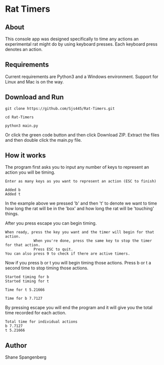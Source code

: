 # Rat Timers

## About

This console app was designed specifically to time any actions an experimental rat might do by using keyboard presses. Each keyboard press denotes an action.

## Requirements

Current requirements are Python3 and a Windows environment. Support for Linux and Mac is on the way.

## Download and Run

```
git clone https://github.com/Sjs445/Rat-Timers.git
```

```
cd Rat-Timers
```

```
python3 main.py
```

Or click the green code button and then click Download ZIP. Extract the files and then double click the main.py file.


## How it works

The program first asks you to input any number of keys to represent an action you will be timing.

```
Enter as many keys as you want to represent an action (ESC to finish)

Added b
Added t
```

In the example above we pressed 'b' and then 't' to denote we want to time how long the rat will be in the 'box' and how long the rat will be 'touching' things.

After you press escape you can begin timing.

```
When ready, press the key you want and the timer will begin for that action.
             When you're done, press the same key to stop the timer for that action.
             Press ESC to quit.
You can also press 9 to check if there are active timers.
```

Now if you press b or t you will begin timing those actions. Press b or t a second time to stop timing those actions.

```
Started timing for b
Started timing for t

Time for t 5.21666

Time for b 7.7127
```

By pressing escape you will end the program and it will give you the total time recorded for each action.

```
Total time for individual actions
b 7.7127
t 5.21666
```

## Author

Shane Spangenberg
